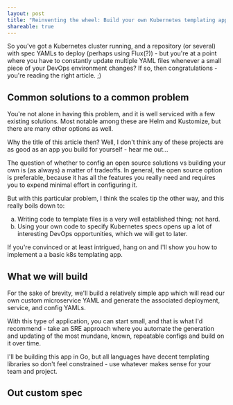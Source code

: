 ```yaml
---
layout: post
title: "Reinventing the wheel: Build your own Kubernetes templating app."
shareable: true
---
```

<section>
    <p>So you've got a Kubernetes cluster running, and a repository (or several) with spec YAMLs to deploy (perhaps using Flux(?)) - but you're at a point where you have to constantly update multiple YAML files whenever a small piece of your DevOps environment changes? If so, then congratulations - you're reading the right article. ;)</p>
</section>

<section>
    <h2>Common solutions to a common problem</h2>
    <p>You're not alone in having this problem, and it is well serviced with a few existing solutions. Most notable among these are Helm and Kustomize, but there are many other options as well.</p>
    <p>Why the title of this article then? Well, I don't think any of these projects are as good as an app you build for yourself - hear me out...</p>
    <p>The question of whether to config an open source solutions vs building your own is (as always) a matter of tradeoffs. In general, the open source option is preferable, because it has all the features you really need and requires you to expend minimal effort in configuring it.</p>
    <p>But with this particular problem, I think the scales tip the other way, and this really boils down to:</p>
    <ol type="a">
        <li>Writing code to template files is a very well established thing; not hard.</li>
        <li>Using your own code to specify Kubernetes specs opens up a lot of interesting DevOps opportunities, which we will get to later.</li>
    </ol>
    <p>If you're convinced or at least intrigued, hang on and I'll show you how to implement a a basic k8s templating app.</p>
</section>

<section>
    <h2>What we will build</h2>
    <p>For the sake of brevity, we'll build a relatively simple app which will read our own custom microservice YAML and generate the associated deployment, service, and config YAMLs.</p>
    <p>With this type of application, you can start small, and that is what I'd recommend - take an SRE approach where you automate the generation and updating of the most mundane, known, repeatable configs and build on it over time.</p>
    <p>I'll be building this app in Go, but all languages have decent templating libraries so don't feel constrained - use whatever makes sense for your team and project.</p>
</section>

<section>
    <h2>Out custom spec</h2>
    <p></p>
</section>